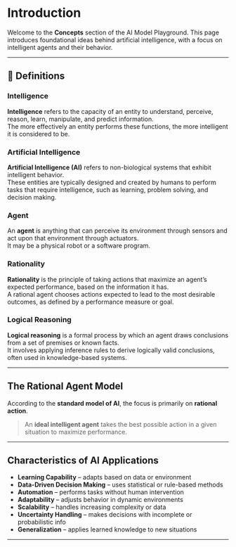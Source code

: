 # Introduction

Welcome to the **Concepts** section of the AI Model Playground. This page introduces foundational ideas behind artificial intelligence, with a focus on intelligent agents and their behavior.

---

## 📘 Definitions

### Intelligence
**Intelligence** refers to the capacity of an entity to understand, perceive, reason, learn, manipulate, and predict information.  
The more effectively an entity performs these functions, the more intelligent it is considered to be.

### Artificial Intelligence
**Artificial Intelligence (AI)** refers to non-biological systems that exhibit intelligent behavior.  
These entities are typically designed and created by humans to perform tasks that require intelligence, such as learning, problem solving, and decision making.

### Agent
An **agent** is anything that can perceive its environment through sensors and act upon that environment through actuators.  
It may be a physical robot or a software program.

### Rationality
**Rationality** is the principle of taking actions that maximize an agent’s expected performance, based on the information it has.  
A rational agent chooses actions expected to lead to the most desirable outcomes, as defined by a performance measure or goal.

### Logical Reasoning
**Logical reasoning** is a formal process by which an agent draws conclusions from a set of premises or known facts.  
It involves applying inference rules to derive logically valid conclusions, often used in knowledge-based systems.

---

## The Rational Agent Model

According to the **standard model of AI**, the focus is primarily on **rational action**.

> An **ideal intelligent agent** takes the best possible action in a given situation to maximize performance.

---

## Characteristics of AI Applications

- **Learning Capability** – adapts based on data or environment
- **Data-Driven Decision Making** – uses statistical or rule-based methods
- **Automation** – performs tasks without human intervention
- **Adaptability** – adjusts behavior in dynamic environments
- **Scalability** – handles increasing complexity or data
- **Uncertainty Handling** – makes decisions with incomplete or probabilistic info
- **Generalization** – applies learned knowledge to new situations

---

